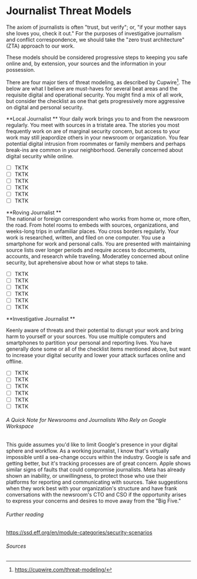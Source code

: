Journalist Threat Models
=========================

The axiom of journalists is often "trust, but verify"; or, "if your mother says she loves you, check it out." For the purposes of  investigative journalism and conflict correspondence, we should take the "zero trust architecture" (ZTA) approach to our work.

These models should be considered progressive steps to keeping you safe online and, by extension, your sources and the information in your possession.

There are four major tiers of threat modeling, as described by Cupwire[^1]. The below are what I believe are must-haves for several beat areas and the requisite digital and operational security. You might find a mix of all work, but consider the checklist as one that gets progressively more aggressive on digital and personal security.

**Local Journalist
** 
Your daily work brings you to and from the newsroom regularly. You meet with sources in a tristate area. The stories you most frequently work on are of marginal security concern, but access to your work may still jeapordize others in your newsroom or organization. You fear potential digital intrusion from roommates or family members and perhaps break-ins are common in your neighborhood. Generally concerned about digital security while online.

- [ ] TKTK
- [ ] TKTK
- [ ] TKTK
- [ ] TKTK
- [ ] TKTK
- [ ] TKTK

**Roving Journalist
**  
The national or foreign correspondent who works from home or, more often, the road. From hotel rooms to embeds with sources, organizations, and weeks-long trips in unfamiliar places. You cross borders regularly. Your work is researched, written, and filed on one computer. You use a smartphone for work and personal calls.  You are presented with maintaining source lists over longer periods and require access to documents, accounts, and research while traveling. Moderatley concerned about online security, but aprehensive about how or what steps to take.

- [ ] TKTK
- [ ] TKTK
- [ ] TKTK
- [ ] TKTK
- [ ] TKTK
- [ ] TKTK

**Investigative Journalist
** 

Keenly aware of threats and their potential to disrupt your work and bring harm to yourself or your sources. You use multiple computers and smartphones to partition your personal and reporting lives. You have generally done some or all of the checklist items mentioned above, but want to increase your digital security and lower your attack surfaces online and offline.

- [ ] TKTK
- [ ] TKTK
- [ ] TKTK
- [ ] TKTK
- [ ] TKTK
- [ ] TKTK

###### A Quick Note for Newsrooms and Journalists Who Rely on Google Workspace

This guide assumes you'd like to limit Google's presence in your digital sphere and workflow. As a working journalist, I know that's virtually impossible until a sea-change occurs within the industry. Google is safe and getting better, but it's tracking processes are of great concern. Apple shows similar signs of faults that could compromise journalists. Meta has already shown an inability, or unwillingness, to protect those who use their platforms for reporting and communicating with sources. Take suggestions when they work best with your organization's structure and have frank conversations with the newsroom's CTO and CSO if the opportunity arises to express your concerns and desires to move away from the "Big Five."

###### Further reading

https://ssd.eff.org/en/module-categories/security-scenarios



###### Sources

[^1]: https://cupwire.com/threat-modeling/